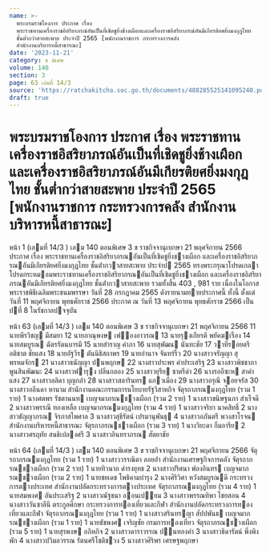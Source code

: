 ```yaml
---
name: >-
  พระบรมราชโองการ ประกาศ เรื่อง
  พระราชทานเครื่องราชอิสริยาภรณ์อันเป็นที่เชิดชูยิ่งช้างเผือกและเครื่องราชอิสริยาภรณ์อันมีเกียรติยศยิ่งมงกุฎไทย
  ชั้นต่ำกว่าสายสะพาย ประจำปี 2565 [พนักงานราชการ กระทรวงการคลัง
  สำนักงานบริหารหนี้สาธารณะ]
date: '2023-11-21'
category: ข พิเศษ
volume: 140
section: 3
page: 63 เล่มที่ 14/3
source: 'https://ratchakitcha.soc.go.th/documents/488285525141095240.pdf'
draft: true
---
```


# พระบรมราชโองการ ประกาศ เรื่อง พระราชทานเครื่องราชอิสริยาภรณ์อันเป็นที่เชิดชูยิ่งช้างเผือกและเครื่องราชอิสริยาภรณ์อันมีเกียรติยศยิ่งมงกุฎไทย ชั้นต่ำกว่าสายสะพาย ประจำปี 2565 [พนักงานราชการ กระทรวงการคลัง สำนักงานบริหารหนี้สาธารณะ]

หน้า 1 (เลมที่ 14/3 ) เลม 140 ตอนพิเศษ 3 ข ราชกิจจานุเบกษา 21 พฤศจิกายน 2566 ประกาศ เรื่อง พระราชทานเครื่องราชอิสริยาภรณอันเป็นที่เชิดชูยิ่งชางเผือก และเครื่องราชอิสริยาภรณอันมีเกียรติยศยิ่งมงกุฎไทย ชั้นต่ํากวาสายสะพาย ประจําป 2565 ทรงพระกรุณาโปรดเกลาโปรดกระหมอมพระราชทานเครื่องราชอิสริยาภรณอันเป็นที่เชิดชูยิ่งชางเผือก และเครื่องราชอิสริยาภรณอันมีเกียรติยศยิ่งมงกุฎไทย ชั้นต่ํากวาสายสะพาย รวมทั้งสิ้น 403 , 981 ราย เนื่องในโอกาสพระราชพิธีเฉลิมพระชนมพรรษา วันที่ 28 กรกฎาคม 2565 ดังรายนามทายประกาศนี้ ทั้งนี้ ตั้งแต่วันที่ 11 พฤศจิกายน พุทธศักราช 2566 ประกาศ ณ วันที่ 13 พฤศจิกายน พุทธศักราช 2566 เป็นปที่ 8 ในรัชกาลปจจุบัน

หน้า 63 (เลมที่ 14/3 ) เลม 140 ตอนพิเศษ 3 ข ราชกิจจานุเบกษา 21 พฤศจิกายน 2566 11 นายพีรวิชญ มีสมยา 12 นายภาณุพงษ เฟองอาวรณ 13 นายรุงเกียรติ พยัคฆเรือง 14 นายสมบูรณ ฉัตรรัตนบารมี 15 นายสําราญ คําภา 16 นายสุพัฒน นันทะชัย 17 วาที่รอยตรี อติชาต ชัยแสง 18 นายอัฐวีร ตันนิธิสถาพร 19 นายอํานาจ จันทร์ริ้ว 20 นางสาวจรัญญา สุพรหมจักร 21 นางสาวธนัญญา ปนพฤกษ 22 นางสาวประพร คําประเสริฐ 23 นางสาวพิชชาภา พูนสินพัฒนะ 24 นางสาวฟารุง ปลิ่นกลอง 25 นางสาวยุรีย ชาตรีดํา 26 นางรออีซะห สาคําแสง 27 นางสาวลลิดา บุญกล่ํา 28 นางสาวสลารินทร แกวเมือง 29 นางสาวอรุณี จอยจรัส 30 นางสาวอลีนดา หานาม สํานักงานคณะกรรมการนโยบายรัฐวิสาหกิจ จัตุรถาภรณมงกุฎไทย (รวม 1 ราย) 1 นางศตพร รัชตานนท เบญจมาภรณชางเผือก (รวม 2 ราย) 1 นางสาวขนิษฐนภา สําเร็จดี 2 นางสาวพรรณี ทองเหลือ เบญจมาภรณมงกุฎไทย (รวม 4 ราย) 1 นางสาวจริยา นาคสิทธิ์ 2 นางสาวธัญญาภรณ จิรภาสไพศาล 3 นางสาวสุธีรัตน์ เปรมานุพันธุ 4 นางสาวอภันตรี พวงสาโรจน สํานักงานบริหารหนี้สาธารณะ จัตุรถาภรณชางเผือก (รวม 3 ราย) 1 นางวิยะดา กิ้มอารีย 2 นางสาวศรฤทัย สนธิเปลงศรี 3 นางสาวอินทราภรณ สัตยาชัย

หน้า 64 (เลมที่ 14/3 ) เลม 140 ตอนพิเศษ 3 ข ราชกิจจานุเบกษา 21 พฤศจิกายน 2566 จัตุรถาภรณมงกุฎไทย (รวม 1 ราย) 1 นางสาววรรณิตา ลอยอ่ํา สํานักงานเศรษฐกิจการคลัง จัตุรถาภรณชางเผือก (รวม 2 ราย) 1 นายทิวนาถ ดํารงยุทธ 2 นางสาวปริศนา ฟองอินทร เบญจมาภรณชางเผือก (รวม 2 ราย) 1 นายชยเดช โพธิคามบํารุง 2 นางศิริวิศา หวังสมบูรณดี กระทรวงการตางประเทศ สํานักงานปลัดกระทรวงการตางประเทศ จัตุรถาภรณมงกุฎไทย (รวม 4 ราย) 1 นายสมพงศ อันประเสริฐ 2 นางสาวณัฐชนา ออนเปยม 3 นางสาวพรรณทิพา ไชยสอน 4 นางสาววันซาลีนี ตระกูลศึกษา กระทรวงการทองเที่ยวและกีฬา สํานักงานปลัดกระทรวงการทองเที่ยวและกีฬา จัตุรถาภรณมงกุฎไทย (รวม 1 ราย) 1 นางสาวสรินทรญา สัปปพันธ เบญจมาภรณชางเผือก (รวม 1 ราย) 1 นายธัชพงศ เจริญชัย กรมการทองเที่ยว จัตุรถาภรณชางเผือก (รวม 5 ราย) 1 นายสุรพงษ อภิหกิจ 2 นางสาวดาราวรรณ ปนทองคํา 3 นางสาวธิดารัตน์ พึ่งพิงพัก 4 นางสาวปวิมลวรรณ รัตนศรีโชติชวง 5 นางสาวศิริพร เศรษฐพฤกษา
